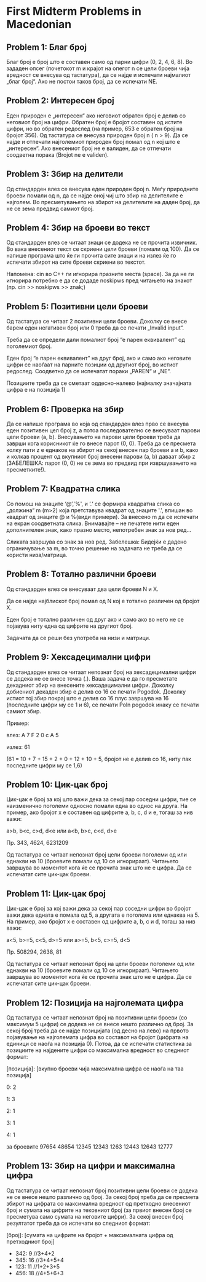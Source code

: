 # First Midterm Problems in Macedonian

## Problem 1: Благ број

Благ број е број што е составен само од парни цифри (0, 2, 4, 6, 8). Во зададен опсег (почетокот m и крајот на опегот n се цели броеви чија вредност се внесува од тастатура), да се најде и испечати најмалиот „благ број“. Ако не постои таков број, да се испечати NE.

## Problem 2: Интересен број

Еден природен e „интересен“ ако неговиот обратен број е делив со неговиот број на цифри. Обратен број е бројот составен од истите цифри, но во обратен редослед (на пример, 653 е обратен број на бројот 356). Од тастатура се внесува природен број n ( n > 9). Да се најде и отпечати најголемиот природен број помал од n кој што е „интересен“. Ако внесениот број не е валиден, да се отпечати соодветна порака (Brojot ne e validen).

## Problem 3: Збир на делители

Од стандарден влез се внесува еден природен број n. Меѓу природните броеви помали од n, да се најде оној чиј што збир на делителите е најголем. Во пресметувањето на збирот на делителите на даден број, да не се зема предвид самиот број.

## Problem 4: Збир на броеви во текст

Од стандарден влез се читаат знаци се додека не се прочита извичник. Во вака внесениот текст се скриени цели броеви (помали од 100). Да се напише програма што ќе ги прочита сите знаци и на излез ќе го испечати збирот на сите броеви скриени во текстот.

Напомена: cin во C++ ги игнорира празните места (space). За да не ги игнорира потребно е да се додаде noskipws пред читањето на знакот (пр. cin >> noskipws >> znak;)

## Problem 5: Позитивни цели броеви

Од тастатура се читаат 2 позитивни цели броеви. Доколку се внесе барем еден негативен број или 0 треба да се печати „Invalid input“.

Треба да се определи дали помалиот број “е парен еквивалент” од поголемиот број.

Еден број “е парен еквивалент” на друг број, ако и само ако неговите цифри се наоѓаат на парните позиции од другиот број, во истиот редослед. Соодветно да се испечатат пораки „PAREN“ и „NE“.

Позициите треба да се сметаат оддесно-налево (најмалку значајната цифра е на позиција 1)

## Problem 6: Проверка на збир

Да се напише програма во која од стандарден влез прво се внесува еден позитивен цел број z, а потоа последователно се внесуваат парови цели броеви (a, b). Внесувањето на парови цели броеви треба да заврши кога корисникот ќе го внесе парот (0, 0). Треба да се пресмета колку пати z е еднаков на збирот на секој внесен пар броеви a и b, како и колкав процент од вкупниот број внесени парови (a, b) даваат збир z (ЗАБЕЛЕШКА: парот (0, 0) не се зема во предвид при извршувањето на пресметките!).

## Problem 7: Квадратна слика

Со помош на знаците ‘@’,'%', и ‘.‘ се формира квадратна слика со „должина“ m (m>2) која претставува квадрат од знаците '.', впишан во квадрат од знаците @ и %(види примери). За внесено m да се испечати на екран соодветната слика. Внимавајте – не печатете нити еден дополнителен знак, како празно место, непотребен знак за нов ред...

Сликата завршува со знак за нов ред. Забелешка: Бидејќи е дадено ограничување за m, во точно решение на задачата не треба да се користи низа/матрица.

## Problem 8: Тотално различни броеви

Од стандарден влез се внесуваат два цели броеви N и Х.

Да се најде најблискот број помал од N кој е тотално различен од бројот Х.

Еден број е тотално различен од друг ако и само ако во него не се појавува ниту една од цифрите на другиот број.

Задачата да се реши без употреба на низи и матрици.

## Problem 9: Хексадецимални цифри

Од стандарден влез се читаат непознат број на хексадецимални цифри се додека не се внесе точка (.). Ваша задача е да го пресметате декадниот збир на внесените хексадецимални цифри. Доколку добиениот декаден збир е делив со 16 се печати Pogodok. Доколку истиот тој збир покрај што е делив со 16 плус завршува на 16 (последните цифри му се 1 и 6), се печати Poln pogodok инаку се печати самиот збир.

Пример:

влез: A 7 F 2 0 c A 5

излез: 61

(61 = 10 + 7 + 15 + 2 + 0 + 12 + 10 + 5, бројот не е делив со 16, ниту пак последните цифри му се 1,6)

## Problem 10: Цик-цак број

Цик-цак е број за кој што важи дека за секој пар соседни цифри, тие се наизменично поголеми односно помали една во однос на друга. На пример, ако бројот x е составен од цифрите a, b, c, d и е, тогаш за нив важи:

a>b, b<c, c>d, d<e или a<b, b>c, c<d, d>e

Пр. 343, 4624, 6231209

Од тастатура се читаат непознат број цели броеви поголеми од или еднакви на 10 (броевите помали од 10 се игнорираат). Читањето завршува во моментот кога ќе се прочита знак што не е цифра. Да се испечатат сите цик-цак броеви.

## Problem 11: Цик-цак број

Цик-цак е број за кој важи дека за секој пар соседни цифри во бројот важи дека едната е помала од 5, а другата е поголема или еднаква на 5. На пример, ако бројот x е составен од цифрите a, b, c и d, тогаш за нив важи:

a<5, b>=5, c<5, d>=5 или a>=5, b<5, c>=5, d<5

Пр.  508294, 2638, 81

Од тастатура се читаат непознат број на цели броеви поголеми од или еднакви на 10 (броевите помали од 10 се игнорираат). Читањето завршува во моментот кога ќе се прочита знак што не е цифра. Да се испечатат сите цик-цак броеви.

## Problem 12: Позиција на најголемата цифра

Од тастатура се читаат непознат број на позитивни цели броеви (со максимум 5 цифри) се додека не се внесе нешто различно од број. За секој број треба да се најде позицијата (од десно на лево) на првото појавување на најголемата цифра во составот на бројот (цифрата на единици се наоѓа на позиција 0). Потоа, да се испечати статистика за позициите на најдените цифри со максимална вредност во следниот формат:

[позиција]: [вкупно броеви чија максимална цифра се наоѓа на таа позиција]

0: 2

1: 3

2: 1

3: 1

4: 1

за броевите 97654 48654 12345 12343 1263 12443 12643 12777

## Problem 13: Збир на цифри и максимална цифра

Од тастатура се читаат непознат број позитивни цели броеви се додека не се внесе нешто различно од број. За секој број треба да се пресмета збирот на цифрата со максимална вредност од претходно внесениот број  и сумата на цифрите на тековниот број (за првиот внесен број се пресметува само сумата на неговите цифри). За секој внесен број резултатот треба да се испечати во следниот формат:

[број]: [сумата на цифрите на бројот + максималната цифра од претходниот број]

- 342: 9   //3+4+2
- 345: 16 //3+4+5+4
- 123: 11 //1+2+3+5
- 456: 18 //4+5+6+3
